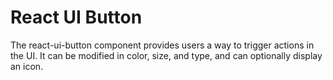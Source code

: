 # React UI Button

The react-ui-button component provides users a way to trigger actions in the UI.
It can be modified in color, size, and type, and can optionally display an icon.
